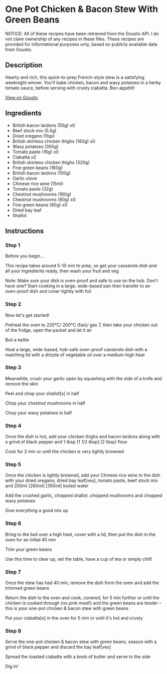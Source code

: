 # One Pot Chicken & Bacon Stew With Green Beans

NOTICE: All of these recipes have been retrieved from the Gousto API. I do not claim ownership of any recipes in these files. These recipes are provided for informational purposes only, based on publicly available data from Gousto.

## Description

Hearty and rich, this quick-to-prep French-style stew is a satisfying weeknight winner. You'll bake chicken, bacon and waxy potatoes in a herby tomato sauce, before serving with crusty ciabatta. Bon appétit!

[View on Gousto](https://www.gousto.co.uk/recipes/cookbook/one-pot-chicken-bacon-stew-with-green-beans)

## Ingredients

- British bacon lardons (50g) x0
- Beef stock mix (5.5g)
- Dried oregano (1tsp)
- British skinless chicken thighs (160g) x0
- Waxy potatoes (350g)
- Tomato paste (16g) x0
- Ciabatta x2
- British skinless chicken thighs (320g)
- Fine green beans (160g)
- British bacon lardons (100g)
- Garlic clove
- Chinese rice wine (15ml)
- Tomato paste (32g)
- Chestnut mushrooms (160g)
- Chestnut mushrooms (80g) x0
- Fine green beans (80g) x0
- Dried bay leaf
- Shallot

## Instructions


### Step 1

Before you begin...

This recipe takes around 5-10 min<span class="text-danger"> </span>to prep, so get your casserole dish and all your ingredients ready, then wash your fruit and veg

Note: Make sure your dish is oven-proof and safe to use on the hob. Don't have one? Start cooking in a large, wide-based pan then transfer to an oven-proof dish and cover tightly with foil


### Step 2

Now let's get started!

Preheat the oven to 220°C/ 200°C (fan)/ gas 7, then take your chicken out of the fridge, open the packet and let it air

Boil a kettle

Heat a large, wide-based, hob-safe oven-proof casserole dish with a matching lid with a drizzle of vegetable oil over a medium-high heat


### Step 3

Meanwhile, crush your garlic open by squashing with the side of a knife and remove the skin

Peel and chop your shallot[s] in half

Chop your chestnut mushrooms in half

Chop your waxy potatoes in half


### Step 4

Once the dish is hot, add your chicken thighs and bacon lardons along with a grind of black pepper and 1 tbsp <span class="text-purple">[1 1/2 tbsp]</span> <span class="text-danger">[2 tbsp]</span> flour

Cook for 2 min or until the chicken is very lightly browned


### Step 5

Once the chicken is lightly browned, add your Chinese rice wine to the dish with your dried oregano, dried bay leaf[ves], tomato paste, beef stock mix and 200ml <span class="text-purple">[260ml]</span> <span class="text-danger">[350ml]</span> boiled water

Add the crushed garlic, chopped shallot, chopped mushrooms and chopped waxy potatoes

Give everything a good mix up


### Step 6

Bring to the boil over a high heat, cover with a lid, then put the dish in the oven for an initial 40 min

Trim your green beans

Use this time to clear up, set the table, have a cup of tea or simply chill!


### Step 7

Once the stew has had 40 min, remove the dish from the oven and add the trimmed green beans

Return the dish to the oven and cook, covered, for 5 min further or until the chicken is cooked through (no pink meat!) and the green beans are tender – this is your one-pot chicken & bacon stew with green beans

Put your ciabatta[s] in the oven for 5 min or until it's hot and crusty

### Step 8

Serve the one-pot chicken & bacon stew with green beans, season with a grind of black pepper and discard the bay leaf[ves]

Spread the toasted ciabatta with a knob of butter and serve to the side

Dig in!


